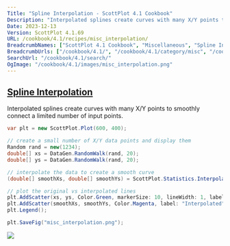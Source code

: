 ```yaml
---
Title: "Spline Interpolation - ScottPlot 4.1 Cookbook"
Description: "Interpolated splines create curves with many X/Y points to smoothly connect a limited number of input points."
Date: 2023-12-13
Version: ScottPlot 4.1.69
URL: /cookbook/4.1/recipes/misc_interpolation/
BreadcrumbNames: ["ScottPlot 4.1 Cookbook", "Miscellaneous", "Spline Interpolation"]
BreadcrumbUrls: ["/cookbook/4.1/", "/cookbook/4.1/category/misc", "/cookbook/4.1/recipes/misc_interpolation/"]
SearchUrl: "/cookbook/4.1/search/"
OgImage: "/cookbook/4.1/images/misc_interpolation.png"
---
```


<h2><a id='spline-interpolation' href='/cookbook/4.1/recipes/misc_interpolation/'>Spline Interpolation</a></h2>

Interpolated splines create curves with many X/Y points to smoothly connect a limited number of input points.

```cs
var plt = new ScottPlot.Plot(600, 400);

// create a small number of X/Y data points and display them
Random rand = new(1234);
double[] xs = DataGen.RandomWalk(rand, 20);
double[] ys = DataGen.RandomWalk(rand, 20);

// interpolate the data to create a smooth curve
(double[] smoothXs, double[] smoothYs) = ScottPlot.Statistics.Interpolation.Cubic.InterpolateXY(xs, ys, 200);

// plot the original vs interpolated lines
plt.AddScatter(xs, ys, Color.Green, markerSize: 10, lineWidth: 1, label: "Original");
plt.AddScatter(smoothXs, smoothYs, Color.Magenta, label: "Interpolated");
plt.Legend();

plt.SaveFig("misc_interpolation.png");
```

<img src='../../images/misc_interpolation.png' class='d-block mx-auto my-5' />


